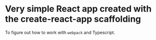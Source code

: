 # Very simple React app created with the create-react-app scaffolding

To figure out how to work with `webpack` and Typescript.
